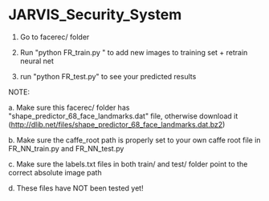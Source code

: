 # JARVIS_Security_System

1. Go to facerec/ folder

2. Run "python FR_train.py <name>" to add new images to training set + retrain neural net

3. run "python FR_test.py" to see your predicted results

NOTE:

a. Make sure this facerec/ folder has "shape_predictor_68_face_landmarks.dat" file, otherwise download it (http://dlib.net/files/shape_predictor_68_face_landmarks.dat.bz2)

b. Make sure the caffe_root path is properly set to your own caffe root file in FR_NN_train.py and FR_NN_test.py

c. Make sure the labels.txt files in both train/ and test/ folder point to the correct absolute image path

d. These files have NOT been tested yet!
